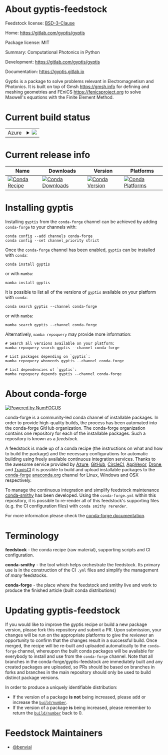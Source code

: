 About gyptis-feedstock
======================

Feedstock license: [BSD-3-Clause](https://github.com/conda-forge/gyptis-feedstock/blob/main/LICENSE.txt)

Home: https://gitlab.com/gyptis/gyptis

Package license: MIT

Summary: Computational Photonics in Python

Development: https://gitlab.com/gyptis/gyptis

Documentation: https://gyptis.gitlab.io

Gyptis is a package to solve problems relevant in Electromagnetism and Photonics.
It is built on top of Gmsh <https://gmsh.info> for defining and meshing geometries and
FEniCS <https://fenicsproject.org> to solve Maxwell's equations with the Finite Element Method.


Current build status
====================


<table>
    
  <tr>
    <td>Azure</td>
    <td>
      <details>
        <summary>
          <a href="https://dev.azure.com/conda-forge/feedstock-builds/_build/latest?definitionId=12786&branchName=main">
            <img src="https://dev.azure.com/conda-forge/feedstock-builds/_apis/build/status/gyptis-feedstock?branchName=main">
          </a>
        </summary>
        <table>
          <thead><tr><th>Variant</th><th>Status</th></tr></thead>
          <tbody><tr>
              <td>linux_64_python3.10.____cpython</td>
              <td>
                <a href="https://dev.azure.com/conda-forge/feedstock-builds/_build/latest?definitionId=12786&branchName=main">
                  <img src="https://dev.azure.com/conda-forge/feedstock-builds/_apis/build/status/gyptis-feedstock?branchName=main&jobName=linux&configuration=linux%20linux_64_python3.10.____cpython" alt="variant">
                </a>
              </td>
            </tr><tr>
              <td>linux_64_python3.11.____cpython</td>
              <td>
                <a href="https://dev.azure.com/conda-forge/feedstock-builds/_build/latest?definitionId=12786&branchName=main">
                  <img src="https://dev.azure.com/conda-forge/feedstock-builds/_apis/build/status/gyptis-feedstock?branchName=main&jobName=linux&configuration=linux%20linux_64_python3.11.____cpython" alt="variant">
                </a>
              </td>
            </tr><tr>
              <td>linux_64_python3.12.____cpython</td>
              <td>
                <a href="https://dev.azure.com/conda-forge/feedstock-builds/_build/latest?definitionId=12786&branchName=main">
                  <img src="https://dev.azure.com/conda-forge/feedstock-builds/_apis/build/status/gyptis-feedstock?branchName=main&jobName=linux&configuration=linux%20linux_64_python3.12.____cpython" alt="variant">
                </a>
              </td>
            </tr><tr>
              <td>linux_64_python3.9.____cpython</td>
              <td>
                <a href="https://dev.azure.com/conda-forge/feedstock-builds/_build/latest?definitionId=12786&branchName=main">
                  <img src="https://dev.azure.com/conda-forge/feedstock-builds/_apis/build/status/gyptis-feedstock?branchName=main&jobName=linux&configuration=linux%20linux_64_python3.9.____cpython" alt="variant">
                </a>
              </td>
            </tr><tr>
              <td>osx_64_python3.10.____cpython</td>
              <td>
                <a href="https://dev.azure.com/conda-forge/feedstock-builds/_build/latest?definitionId=12786&branchName=main">
                  <img src="https://dev.azure.com/conda-forge/feedstock-builds/_apis/build/status/gyptis-feedstock?branchName=main&jobName=osx&configuration=osx%20osx_64_python3.10.____cpython" alt="variant">
                </a>
              </td>
            </tr><tr>
              <td>osx_64_python3.11.____cpython</td>
              <td>
                <a href="https://dev.azure.com/conda-forge/feedstock-builds/_build/latest?definitionId=12786&branchName=main">
                  <img src="https://dev.azure.com/conda-forge/feedstock-builds/_apis/build/status/gyptis-feedstock?branchName=main&jobName=osx&configuration=osx%20osx_64_python3.11.____cpython" alt="variant">
                </a>
              </td>
            </tr><tr>
              <td>osx_64_python3.12.____cpython</td>
              <td>
                <a href="https://dev.azure.com/conda-forge/feedstock-builds/_build/latest?definitionId=12786&branchName=main">
                  <img src="https://dev.azure.com/conda-forge/feedstock-builds/_apis/build/status/gyptis-feedstock?branchName=main&jobName=osx&configuration=osx%20osx_64_python3.12.____cpython" alt="variant">
                </a>
              </td>
            </tr><tr>
              <td>osx_64_python3.9.____cpython</td>
              <td>
                <a href="https://dev.azure.com/conda-forge/feedstock-builds/_build/latest?definitionId=12786&branchName=main">
                  <img src="https://dev.azure.com/conda-forge/feedstock-builds/_apis/build/status/gyptis-feedstock?branchName=main&jobName=osx&configuration=osx%20osx_64_python3.9.____cpython" alt="variant">
                </a>
              </td>
            </tr>
          </tbody>
        </table>
      </details>
    </td>
  </tr>
</table>

Current release info
====================

| Name | Downloads | Version | Platforms |
| --- | --- | --- | --- |
| [![Conda Recipe](https://img.shields.io/badge/recipe-gyptis-green.svg)](https://anaconda.org/conda-forge/gyptis) | [![Conda Downloads](https://img.shields.io/conda/dn/conda-forge/gyptis.svg)](https://anaconda.org/conda-forge/gyptis) | [![Conda Version](https://img.shields.io/conda/vn/conda-forge/gyptis.svg)](https://anaconda.org/conda-forge/gyptis) | [![Conda Platforms](https://img.shields.io/conda/pn/conda-forge/gyptis.svg)](https://anaconda.org/conda-forge/gyptis) |

Installing gyptis
=================

Installing `gyptis` from the `conda-forge` channel can be achieved by adding `conda-forge` to your channels with:

```
conda config --add channels conda-forge
conda config --set channel_priority strict
```

Once the `conda-forge` channel has been enabled, `gyptis` can be installed with `conda`:

```
conda install gyptis
```

or with `mamba`:

```
mamba install gyptis
```

It is possible to list all of the versions of `gyptis` available on your platform with `conda`:

```
conda search gyptis --channel conda-forge
```

or with `mamba`:

```
mamba search gyptis --channel conda-forge
```

Alternatively, `mamba repoquery` may provide more information:

```
# Search all versions available on your platform:
mamba repoquery search gyptis --channel conda-forge

# List packages depending on `gyptis`:
mamba repoquery whoneeds gyptis --channel conda-forge

# List dependencies of `gyptis`:
mamba repoquery depends gyptis --channel conda-forge
```


About conda-forge
=================

[![Powered by
NumFOCUS](https://img.shields.io/badge/powered%20by-NumFOCUS-orange.svg?style=flat&colorA=E1523D&colorB=007D8A)](https://numfocus.org)

conda-forge is a community-led conda channel of installable packages.
In order to provide high-quality builds, the process has been automated into the
conda-forge GitHub organization. The conda-forge organization contains one repository
for each of the installable packages. Such a repository is known as a *feedstock*.

A feedstock is made up of a conda recipe (the instructions on what and how to build
the package) and the necessary configurations for automatic building using freely
available continuous integration services. Thanks to the awesome service provided by
[Azure](https://azure.microsoft.com/en-us/services/devops/), [GitHub](https://github.com/),
[CircleCI](https://circleci.com/), [AppVeyor](https://www.appveyor.com/),
[Drone](https://cloud.drone.io/welcome), and [TravisCI](https://travis-ci.com/)
it is possible to build and upload installable packages to the
[conda-forge](https://anaconda.org/conda-forge) [anaconda.org](https://anaconda.org/)
channel for Linux, Windows and OSX respectively.

To manage the continuous integration and simplify feedstock maintenance
[conda-smithy](https://github.com/conda-forge/conda-smithy) has been developed.
Using the ``conda-forge.yml`` within this repository, it is possible to re-render all of
this feedstock's supporting files (e.g. the CI configuration files) with ``conda smithy rerender``.

For more information please check the [conda-forge documentation](https://conda-forge.org/docs/).

Terminology
===========

**feedstock** - the conda recipe (raw material), supporting scripts and CI configuration.

**conda-smithy** - the tool which helps orchestrate the feedstock.
                   Its primary use is in the construction of the CI ``.yml`` files
                   and simplify the management of *many* feedstocks.

**conda-forge** - the place where the feedstock and smithy live and work to
                  produce the finished article (built conda distributions)


Updating gyptis-feedstock
=========================

If you would like to improve the gyptis recipe or build a new
package version, please fork this repository and submit a PR. Upon submission,
your changes will be run on the appropriate platforms to give the reviewer an
opportunity to confirm that the changes result in a successful build. Once
merged, the recipe will be re-built and uploaded automatically to the
`conda-forge` channel, whereupon the built conda packages will be available for
everybody to install and use from the `conda-forge` channel.
Note that all branches in the conda-forge/gyptis-feedstock are
immediately built and any created packages are uploaded, so PRs should be based
on branches in forks and branches in the main repository should only be used to
build distinct package versions.

In order to produce a uniquely identifiable distribution:
 * If the version of a package **is not** being increased, please add or increase
   the [``build/number``](https://docs.conda.io/projects/conda-build/en/latest/resources/define-metadata.html#build-number-and-string).
 * If the version of a package **is** being increased, please remember to return
   the [``build/number``](https://docs.conda.io/projects/conda-build/en/latest/resources/define-metadata.html#build-number-and-string)
   back to 0.

Feedstock Maintainers
=====================

* [@benvial](https://github.com/benvial/)

